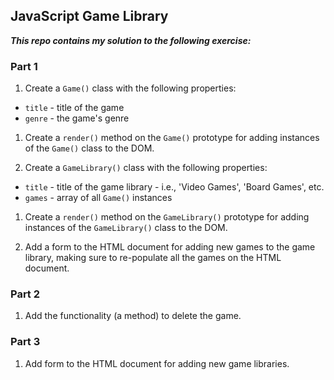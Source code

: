  ## JavaScript Game Library

***This repo contains my solution to the following exercise:***

### Part 1

1. Create a `Game()` class with the following properties:
  - `title` - title of the game
  - `genre` - the game's genre

1. Create a `render()` method on the `Game()` prototype for adding instances of the `Game()` class to the DOM.

1. Create a `GameLibrary()` class with the following properties:
  -  `title` - title of the game library - i.e., 'Video Games', 'Board Games', etc.
  -  `games` - array of all `Game()` instances

1. Create a `render()` method on the `GameLibrary()` prototype for adding instances of the `GameLibrary()` class to the DOM.

1. Add a form to the HTML document for adding new games to the game library, making sure to re-populate all the games on the HTML document.

### Part 2

1. Add the functionality (a method) to delete the game.

### Part 3

1. Add form to the HTML document for adding new game libraries.

